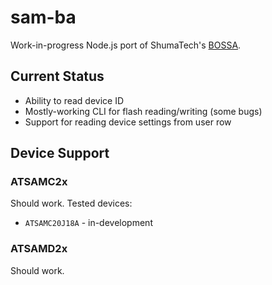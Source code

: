 # sam-ba

Work-in-progress Node.js port of ShumaTech's [BOSSA](https://github.com/shumatech/BOSSA).

## Current Status

  - Ability to read device ID
  - Mostly-working CLI for flash reading/writing (some bugs)
  - Support for reading device settings from user row

## Device Support

### ATSAMC2x

Should work. Tested devices:

  - `ATSAMC20J18A` - in-development

### ATSAMD2x

Should work.
